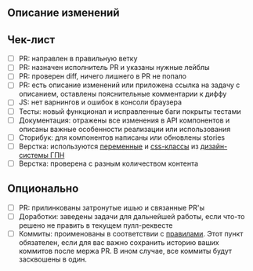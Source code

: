 ## Описание изменений

## Чек-лист

- [ ] PR: направлен в правильную ветку
- [ ] PR: назначен исполнитель PR и указаны нужные лейблы
- [ ] PR: проверен diff, ничего лишнего в PR не попало
- [ ] PR: есть описание изменений или приложена ссылка на задачу с описанием, оставлены пояснительные комментарии к диффу
- [ ] JS: нет варнингов и ошибок в консоли браузера
- [ ] Тесты: новый функционал и исправленные баги покрыты тестами
- [ ] Документация: отражены все изменения в API компонентов и описаны важные особенности реализации или использования
- [ ] Сторибук: для компонентов написаны или обновлены stories
- [ ] Верстка: используются [переменные](https://github.com/gpn-prototypes/ui-kit/tree/master/src/components/Theme) и [css-классы](https://github.com/gpn-prototypes/ui-kit/blob/master/src/utils/whitepaper/whitepaper.css) из [дизайн-системы ГПН](https://github.com/gpn-prototypes/ui-kit)
- [ ] Верстка: проверена с разным количеством контента

## Опционально

- [ ] PR: прилинкованы затронутые ишью и связанные PR'ы
- [ ] Доработки: заведены задачи для дальнейшей работы, если что-то решено не править в текущем пулл-реквесте
- [ ] Коммиты: проименованы в соответствии с [правилами](../docs/git-flow.md). Этот пункт обязателен, если для вас важно сохранить историю ваших коммитов после мержа PR. В ином случае, все коммиты будут засквошены в один.
